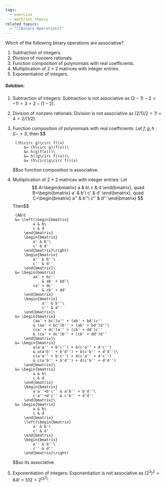 ```yaml
---
tags:
  - exercise
  - math/set_theory
related topics:
  - "[[Binary Operation]]"
---
```

Which of the following binary operations are associative?
1. Subtraction of integers.
2. Division of nonzero rationals.
3. Function composition of polynomials with real coefficients.
4. Multiplication of 2 × 2 matrices with integer entries.
5. Exponentiation of integers.
##### Solution:
1. Subtraction of integers:
	Subtraction is not associative as $(2-1)-2=-1 != 3= 2-(1-2)$.
2. Division of nonzero rationals:
	Division is not associative as $(2/1)/2 = 1 != 4= 2/(1/2)$.
3. Function composition of polynomials with real coefficients:
	Let $f,g,h:S -> S$, then $$
	
		((h\circ g)\circ f)(x)
			&= (h\circ g)(f(x))\
			&= h(g(f(x)))\
			&= h((g\circ f)(x))\
			&= (h\circ(g\circ f))(x)
	
	$$so function composition is associative.
4. Multiplication of 2 × 2 matrices with integer entries:
	Let$$
		A=\begin{bmatrix}
				a & b\
				c & d
			\end{bmatrix}, quad
		B=\begin{bmatrix}
				a' & b'\
				c' & d'
			\end{bmatrix}, quad
		C=\begin{bmatrix}
				a'' & b''\
				c'' & d''
			\end{bmatrix}
	$$Then$$
	
		(AB)C 
		&= \left(\begin{bmatrix}
				a & b\
				c & d
			\end{bmatrix}
			\begin{bmatrix}
				a' & b'\
				c' & d'
			\end{bmatrix}\right)
			\begin{bmatrix}
				a'' & b''\
				c'' & d''
			\end{bmatrix}\
		&= \begin{bmatrix}
				aa' + bc'
					& ab' + bd'\
				ca' + dc'
					& cb' + dd'
			\end{bmatrix}
			\begin{bmatrix}
					a'' & b''\
					c'' & d''
			\end{bmatrix}\
		&= \begin{bmatrix}
				(aa' + bc')a'' + (ab' + bd')c''
				& (aa' + bc')b'' + (ab' + bd')d''\
				(ca' + dc')a'' + (cb' + dd')c''
				& (ca' + dc')b'' + (cb' + dd')d''
			\end{bmatrix}\
		&= \begin{bmatrix}
				a(a'a'' + b'c'') + b(c'a'' + d'c'')
				& a(a'b'' + b'd'') + b(c'b'' + d'd'')\
				c(a'a'' + b'c'') + d(c'a'' + d'c'')
				& c(a'b'' + b'd'') + d(c'b'' + d'd'')
			\end{bmatrix}\
		&= \begin{bmatrix}
				a & b\
				c & d
			\end{bmatrix}
			\begin{bmatrix}
				a'a''+b'c'' & a'b'' + b'd''\
				c'a''+d'c'' & c'b'' + d'd''
			\end{bmatrix}\
		&= \begin{bmatrix}
				a & b\
				c & d
			\end{bmatrix}
			\left(\begin{bmatrix}
				a' & b'\
				c' & d'
			\end{bmatrix}
			\begin{bmatrix}
				a'' & b''\
				c'' & d''
			\end{bmatrix}\right)
	
	$$so its associative.
5. Exponentiation of integers:
	Exponentiation is not associative as $(2^3)^2=64 != 512 = 2^{(3^2)}$.